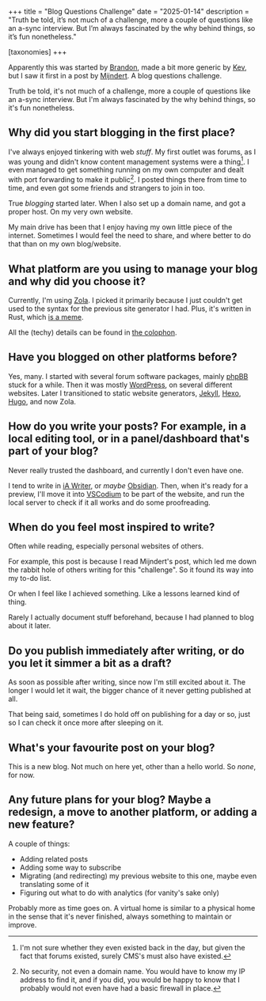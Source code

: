 +++
title = "Blog Questions Challenge"
date = "2025-01-14"
description = "Truth be told, it’s not much of a challenge, more a couple of questions like an a-sync interview. But I’m always fascinated by the why behind things, so it’s fun nonetheless."

[taxonomies]
+++

Apparently this was started by [Brandon](https://brandons-journal.com/bear-blog-questions-challenge/), made a bit more generic by [Kev](https://kevquirk.com/blog/blog-questions-challenge), but I saw it first in a post by [Mijndert](https://mijndertstuij.nl/posts/blog-questions-challenge/). A blog questions challenge.

Truth be told, it's not much of a challenge, more a couple of questions like an a-sync interview. But I'm always fascinated by the why behind things, so it's fun nonetheless.

<!-- toc -->

## Why did you start blogging in the first place?
I've always enjoyed tinkering with web *stuff*. My first outlet was forums, as I was young and didn't know content management systems were a thing[^1]. I even managed to get something running on my own computer and dealt with port forwarding to make it public[^2]. I posted things there from time to time, and even got some friends and strangers to join in too. 

True *blogging* started later. When I also set up a domain name, and got a proper host. On my very own website.

My main drive has been that I enjoy having my own little piece of the internet. Sometimes I would feel the need to share, and where better to do that than on my own blog/website.

## What platform are you using to manage your blog and why did you choose it?
Currently, I'm using [Zola](https://www.getzola.org/). I picked it primarily because I just couldn't get used to the syntax for the previous site generator I had. Plus, it's written in Rust, which [is a meme](https://transitiontech.ca/random/RIIR).

All the (techy) details can be found in [the colophon](/colophon/).

## Have you blogged on other platforms before?
Yes, many. I started with several forum software packages, mainly [phpBB](https://www.phpbb.com/) stuck for a while. Then it was mostly [WordPress](https://wordpress.com/), on several different websites. Later I transitioned to static website generators, [Jekyll](https://jekyllrb.com/), [Hexo](https://hexo.io/), [Hugo](https://gohugo.io/), and now Zola.

## How do you write your posts? For example, in a local editing tool, or in a panel/dashboard that's part of your blog?
Never really trusted the dashboard, and currently I don't even have one.

I tend to write in [iA Writer](https://ia.net/writer), or *maybe* [Obsidian](https://obsidian.md/). Then, when it's ready for a preview, I'll move it into [VSCodium](https://vscodium.com/) to be part of the website, and run the local server to check if it all works and do some proofreading.

## When do you feel most inspired to write?
Often while reading, especially personal websites of others. 

For example, this post is because I read Mijndert's post, which led me down the rabbit hole of others writing for this "challenge". So it found its way into my to-do list.

Or when I feel like I achieved something. Like a lessons learned kind of thing.

Rarely I actually document stuff beforehand, because I had planned to blog about it later. 

## Do you publish immediately after writing, or do you let it simmer a bit as a draft?
As soon as possible after writing, since now I'm still excited about it. The longer I would let it wait, the bigger chance of it never getting published at all.

That being said, sometimes I do hold off on publishing for a day or so, just so I can check it once more after sleeping on it.

## What's your favourite post on your blog?
This is a new blog. Not much on here yet, other than a hello world. So *none*, for now.

## Any future plans for your blog? Maybe a redesign, a move to another platform, or adding a new feature?
A couple of things:
- Adding related posts
- Adding some way to subscribe
- Migrating (and redirecting) my previous website to this one, maybe even translating some of it
- Figuring out what to do with analytics (for vanity's sake only)

Probably more as time goes on. A virtual home is similar to a physical home in the sense that it's never finished, always something to maintain or improve.

[^1]: I'm not sure whether they even existed back in the day, but given the fact that forums existed, surely CMS's must also have existed.
[^2]: No security, not even a domain name. You would have to know my IP address to find it, and if you did, you would be happy to know that I probably would not even have had a basic firewall in place.